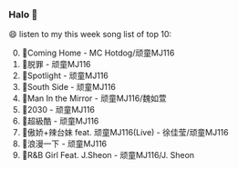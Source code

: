 

### Halo 👋

😄 listen to my this week song list of top 10:

0. 🌈Coming Home - MC Hotdog/顽童MJ116
1. 🌈脱罪 - 顽童MJ116
2. 🌈Spotlight - 顽童MJ116
3. 🌈South Side - 顽童MJ116
4. 🌈Man In the Mirror   - 顽童MJ116/魏如萱
5. 🌈2030 - 顽童MJ116
6. 🌈超級酷 - 顽童MJ116
7. 🌈傲娇+辣台妹 feat. 顽童MJ116(Live) - 徐佳莹/顽童MJ116
8. 🌈浪漫一下 - 顽童MJ116
9. 🌈R&B Girl Feat. J.Sheon - 顽童MJ116/J. Sheon

